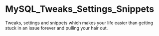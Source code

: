 # MySQL_Tweaks_Settings_Snippets

Tweaks, settings and snippets which makes your life easier than getting stuck in an issue forever and pulling your hair out.

